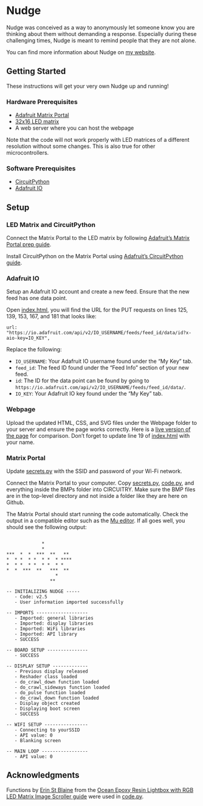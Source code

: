 # Nudge

Nudge was conceived as a way to anonymously let someone know you are thinking about them without demanding a response. Especially during these challenging times, Nudge is meant to remind people that they are not alone.

You can find more information about Nudge on [my website](https://www.richardfxr.com/projects/nudge).

## Getting Started

These instructions will get your very own Nudge up and running!

### Hardware Prerequisites

- [Adafruit Matrix Portal](https://www.adafruit.com/product/4745)
- [32x16 LED matrix](https://www.adafruit.com/product/420)
- A web server where you can host the webpage

Note that the code will not work properly with LED matrices of a different resolution without some changes. This is also true for other microcontrollers.

### Software Prerequisites

- [CircuitPython](https://circuitpython.org/)
- [Adafruit IO](https://io.adafruit.com/)

## Setup

### LED Matrix and CircuitPython

Connect the Matrix Portal to the LED matrix by following [Adafruit’s Matrix Portal prep guide](https://learn.adafruit.com/adafruit-matrixportal-m4/prep-the-matrixportal).

Install CircuitPython on the Matrix Portal using [Adafruit’s CircuitPython guide](https://learn.adafruit.com/adafruit-matrixportal-m4/install-circuitpython).

### Adafruit IO

Setup an Adafruit IO account and create a new feed. Ensure that the new feed has one data point.

Open [index.html](Webpage/index.html), you will find the URL for the PUT requests on lines 125, 139, 153, 167, and 181 that looks like:

```
url: "https://io.adafruit.com/api/v2/IO_USERNAME/feeds/feed_id/data/id?x-aio-key=IO_KEY",
```

Replace the following:

- ``IO_USERNAME``: Your Adafruit IO username found under the “My Key” tab.
- ``feed_id``: The feed ID found under the “Feed Info” section of your new feed.
- ``id``: The ID for the data point can be found by going to ``https://io.adafruit.com/api/v2/IO_USERNAME/feeds/feed_id/data/``.
- ``IO_KEY``: Your Adafruit IO key found under the “My Key” tab.

### Webpage

Upload the updated HTML, CSS, and SVG files under the Webpage folder to your server and ensure the page works correctly. Here is a [live version of the page](https://www.richardfxr.com/nudge) for comparison. Don’t forget to update line 19 of [index.html](Webpage/index.html) with your name. 

### Matrix Portal

Update [secrets.py](secrets.py) with the SSID and password of your Wi-Fi network.

Connect the Matrix Portal to your computer. Copy [secrets.py](secrets.py), [code.py](code.py), and everything inside the BMPs folder into CIRCUITRY. Make sure the BMP files are in the top-level directory and not inside a folder like they are here on Github.

The Matrix Portal should start running the code automatically. Check the output in a compatible editor such as the [Mu editor](https://codewith.mu/). If all goes well, you should see the following output:

```

             *
             *
***  *  *  ***  **   **
*  * *  * *  * *  * ****
*  * *  * *  * *  * *
*  *  ***  **   ***  **
                  *
                **

-- INITIALIZING NUDGE -----
   - Code: v2.5
   - User information imported successfully

-- IMPORTS -------------------
   - Imported: general libraries
   - Imported: display libraries
   - Imported: WiFi libraries
   - Imported: API library
   - SUCCESS

-- BOARD SETUP ---------------
   - SUCCESS

-- DISPLAY SETUP -------------
   - Previous display released
   - Reshader class loaded
   - do_crawl_down function loaded
   - do_crawl_sideways function loaded
   - do_pulse function loaded
   - do_crawl_down function loaded
   - Display object created
   - Displaying boot screen
   - SUCCESS

-- WIFI SETUP ----------------
   - Connecting to yourSSID
   - API value: 0
   - Blanking screen

-- MAIN LOOP -----------------
   - API value: 0
```

## Acknowledgments

Functions by [Erin St Blaine](https://learn.adafruit.com/users/firepixie) from the [Ocean Epoxy Resin Lightbox with RGB LED Matrix Image Scroller guide](https://learn.adafruit.com/ocean-epoxy-resin-lightbox-with-rgb-led-matrix-image-scroller/circuitpython-code) were used in [code.py](code.py).